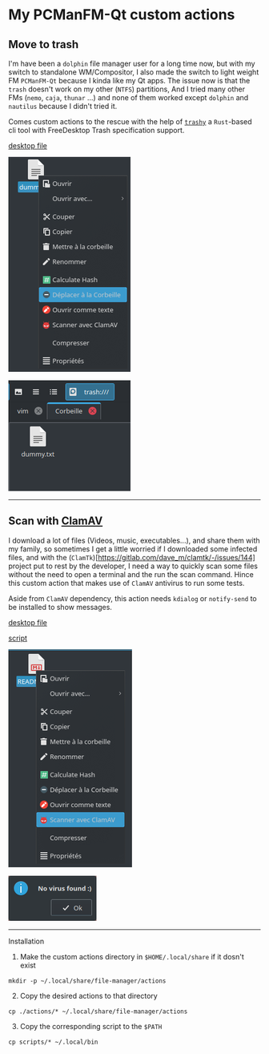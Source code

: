 # My PCManFM-Qt custom actions

## Move to trash
I'm have been a `dolphin` file manager user for a long time now, but with my
switch to standalone WM/Compositor, I also made the switch to light weight FM
`PCManFM-Qt` because I kinda like my Qt apps.
The issue now is that the `trash` doesn't work on my other (`NTFS`) partitions,
And I tried many other FMs (`nemo`, `caja`, `thunar` ...) and none of them worked
except `dolphin` and `nautilus` because I didn't tried it.

Comes custom actions to the rescue with the help of [`trashy`](https://github.com/oberblastmeister/trashy) a `Rust`-based
cli tool with FreeDesktop Trash specification support.

[ desktop file ](actions/move-to-trash.desktop)

![Custom actions menu](./images/menu-trash.png "Custom actions")

![File moved to trash](./images/moved-trash.png "Trashed file")

---
## Scan with [ ClamAV ](https://www.clamav.net/)
I download a lot of files (Videos, music, executables...), and share them with my family, so sometimes I get a little worried if I downloaded some infected files, and with the (`ClamTk`)[https://gitlab.com/dave_m/clamtk/-/issues/144] project put to rest by the developer, I need a way to quickly scan some files without the need to open a terminal and the run the scan command.
Hince this custom action that makes use of `ClamAV` antivirus to run some tests.

Aside from `ClamAV` dependency, this action needs `kdialog`
or `notify-send` to be installed to show messages.

[ desktop file ](actions/scan-with-clamscan.desktop)

[ script ](scripts/scan-clamav.sh)

![Custom scan action](./images/scan-menu.png "Scan action")

![kdialog resulsts](./images/scaned.png "Scaned")

___
Installation

1. Make the custom actions directory in `$HOME/.local/share` if it dosn't exist
```
mkdir -p ~/.local/share/file-manager/actions
```
2. Copy the desired actions to that directory
```
cp ./actions/* ~/.local/share/file-manager/actions
```
3. Copy the corresponding script to the `$PATH`
```
cp scripts/* ~/.local/bin
```